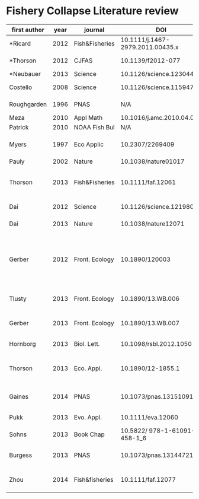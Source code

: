 # Fishery Collapse Literature review

first author | year | journal | DOI | relevance | short note
------------ | ---- | ------- | --- | --------- | --------
*Ricard       | 2012 | Fish&Fisheries| 10.1111/j.1467-2979.2011.00435.x | high | Another Meta-Analysis of RAM
*Thorson     | 2012  | CJFAS    | 10.1139/f2012-077 | medium | taxonomic and life history
*Neubauer    | 2013  | Science   | 10.1126/science.1230441| high |
Costello    | 2008  | Science   | 10.1126/science.1159478| medium | catch shares and collapse
Roughgarden | 1996  | PNAS  | N/A | medium | important background
Meza        | 2010  | Appl Math | 10.1016/j.amc.2010.04.015 | medium |
Patrick     | 2010  | NOAA Fish Bul| N/A | medium |
Myers       | 1997  | Eco Applic| 10.2307/2269409 | high | major Myers paper on Cod Collapse
Pauly       | 2002  | Nature    | 10.1038/nature01017   | background | background
Thorson    | 2013  | Fish&Fisheries| 10.1111/faf.12061 | High | Meta-Analysis approach to fisheries, really relevant
Dai         | 2012  | Science   | 10.1126/science.1219805 | medium | Resiliency and tipping points
Dai         | 2013  | Nature    | 10.1038/nature12071   | medium | recovery after collapse
Gerber      | 2012  | Front. Ecology | 10.1890/120003 | low | Importance of sustainable fisheries for human health/balancing fish prod with sustain.
Tlusty      | 2013  | Front. Ecology | 10.1890/13.WB.006 | low | argument for including trophic level
Gerber      | 2013  | Front. Ecology | 10.1890/13.WB.007 | low  | argument for including trophic level in analysis
Hornborg    | 2013  | Biol. Lett.   | 10.1098/rsbl.2012.1050 | low | TL/Fishing down foodweb
Thorson     | 2013  | Eco. Appl. |  10.1890/12-1855.1 | high | looks at FishBase/life history info for accuracy
Gaines      | 2014  | PNAS      | 10.1073/pnas.1315109110 | High | Shortcomings in predicting collapse
Pukk        | 2013  | Evo. Appl. | 10.1111/eva.12060 | low | fishing changing life history traits
Sohns       | 2013  | Book Chap | 10.5822/ 978-1-61091-458-1_6 | v .low | Easy background 
Burgess     | 2013  | PNAS | 10.1073/pnas.1314472110 | High | Fishing, Collapse, and Extinction
Zhou        | 2014  | Fish&fisheries | 10.1111/faf.12077 | Medium | Paper meant to incite comments on overfishing


